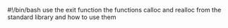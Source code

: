 #!/bin/bash
use the exit function
the functions calloc and realloc from the standard library and how to use them
